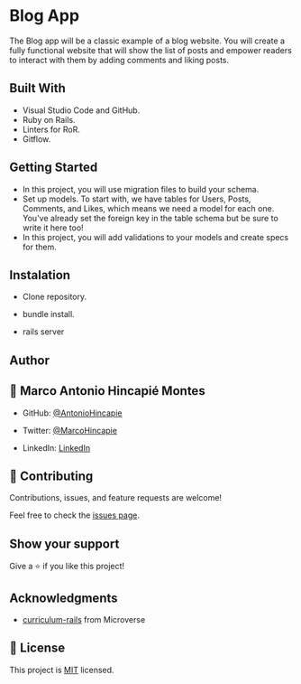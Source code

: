 # Blog App

The Blog app will be a classic example of a blog website. You will create a fully functional website that will show the list of posts and empower readers to interact with them by adding comments and liking posts.

## Built With

- Visual Studio Code and GitHub.
- Ruby on Rails.
- Linters for RoR.
- Gitflow.

## Getting Started

- In this project, you will use migration files to build your schema.
- Set up models. To start with, we have tables for Users, Posts, Comments, and Likes, which means we need a model for each one. You've already set the foreign key in the table schema but be sure to write it here too!
- In this project, you will add validations to your models and create specs for them.

## Instalation
- Clone repository.

- bundle install.

- rails server

## Author

## 👤 **Marco Antonio Hincapié Montes**

- GitHub: [@AntonioHincapie](https://github.com/AntonioHincapie)

- Twitter: [@MarcoHincapie](https://twitter.com/MarcoHincapie)

- LinkedIn: [LinkedIn](https://www.linkedin.com/in/marco-hincapi%C3%A9-7a76751a3/)

## 🤝 Contributing

Contributions, issues, and feature requests are welcome!

Feel free to check the [issues page](../../issues/).

## Show your support

Give a ⭐️ if you like this project!

## Acknowledgments

- [curriculum-rails](https://github.com/microverseinc/curriculum-rails/blob/main/blog-app/sneak_peek_v1_1.md) from Microverse

## 📝 License

This project is [MIT](./LICENSE) licensed.
